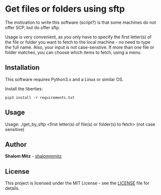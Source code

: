 # Get files or folders using sftp

The motivation to write this software (script?) is that some machines do not offer SCP, but do offer sftp.

Usage is very convenient, as you only have to specify the first letter(s) of the file or folder you want to fetch to the local machine - no need to type the full name.
Also, your input is not case-senstive. If more than one file or folder matches, you can choose which items to fetch, using a menu.

## Installation

This software requires Python3.x and a Linux or similar OS.

Install the liberties:
   
   `pip3 install -r requirements.txt`

## Usage
   
   Usage: ./get_by_sftp \<first letter(s) of file(s) or folder(s) to fetch\> (not case sensitive)

## Author

**Shalom Mitz** - [shalommmitz](https://github.com/shalommmitz)

## License

This project is licensed under the MIT License - see the [LICENSE](LICENSE ) file for details.

